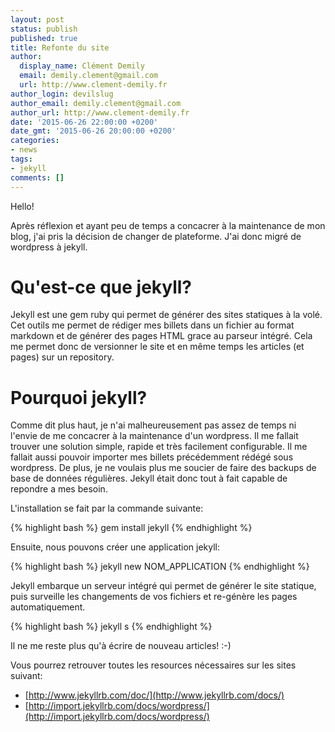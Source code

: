 ```yaml
---
layout: post
status: publish
published: true
title: Refonte du site
author:
  display_name: Clément Demily
  email: demily.clement@gmail.com
  url: http://www.clement-demily.fr
author_login: devilslug
author_email: demily.clement@gmail.com
author_url: http://www.clement-demily.fr
date: '2015-06-26 22:00:00 +0200'
date_gmt: '2015-06-26 20:00:00 +0200'
categories:
- news
tags:
- jekyll
comments: []
---
```


Hello!

Après réflexion et ayant peu de temps a concacrer à la maintenance de mon blog, j'ai pris la décision de changer de plateforme.
J'ai donc migré de wordpress à jekyll.

Qu'est-ce que jekyll?
===

Jekyll est une gem ruby qui permet de générer des sites statiques à la volé. Cet outils me permet de rédiger mes billets dans un fichier au format markdown et de générer des pages HTML grace au parseur intégré.
Cela me permet donc de versionner le site et en même temps les articles (et pages) sur un repository.

Pourquoi jekyll?
===

Comme dit plus haut, je n'ai malheureusement pas assez de temps ni l'envie de me concacrer à la maintenance d'un wordpress. Il me fallait trouver une solution simple, rapide et très facilement configurable. 
Il me fallait aussi pouvoir importer mes billets précédemment rédégé sous wordpress.
De plus, je ne voulais plus me soucier de faire des backups de base de données régulières.
Jekyll était donc tout à fait capable de repondre a mes besoin.

L'installation se fait par la commande suivante:

{% highlight bash %}
  gem install jekyll
{% endhighlight %}

Ensuite, nous pouvons créer une application jekyll:

{% highlight bash %}
  jekyll new NOM_APPLICATION
{% endhighlight %}


Jekyll embarque un serveur intégré qui permet de générer le site statique, puis surveille les changements de vos fichiers et re-génère les pages automatiquement.

{% highlight bash %}
  jekyll s
{% endhighlight %}

Il ne me reste plus qu'à écrire de nouveau articles! :-) 

Vous pourrez retrouver toutes les resources nécessaires sur les sites suivant:

- [http://www.jekyllrb.com/doc/](http://www.jekyllrb.com/docs/)
- [http://import.jekyllrb.com/docs/wordpress/](http://import.jekyllrb.com/docs/wordpress/)
